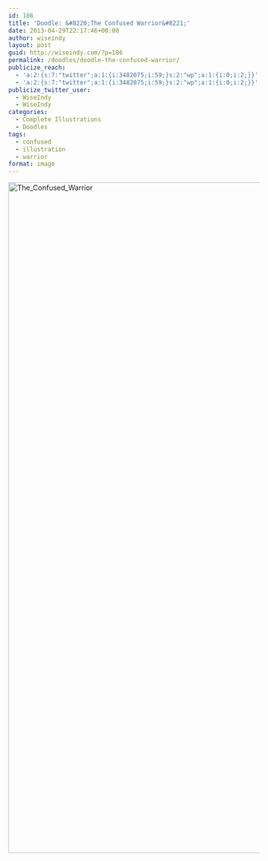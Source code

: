```yaml
---
id: 186
title: 'Doodle: &#8220;The Confused Warrior&#8221;'
date: 2013-04-29T22:17:46+00:00
author: wiseindy
layout: post
guid: http://wiseindy.com/?p=186
permalink: /doodles/doodle-the-confused-warrior/
publicize_reach:
  - 'a:2:{s:7:"twitter";a:1:{i:3482075;i:59;}s:2:"wp";a:1:{i:0;i:2;}}'
  - 'a:2:{s:7:"twitter";a:1:{i:3482075;i:59;}s:2:"wp";a:1:{i:0;i:2;}}'
publicize_twitter_user:
  - WiseIndy
  - WiseIndy
categories:
  - Complete Illustrations
  - Doodles
tags:
  - confused
  - illustration
  - warrior
format: image
---
```

<img class="alignnone size-full wp-image-188" alt="The_Confused_Warrior" src="http://wiseindy.com/wp-content/uploads/2013/04/the_confused_warrior.png" width="960" height="1345" />